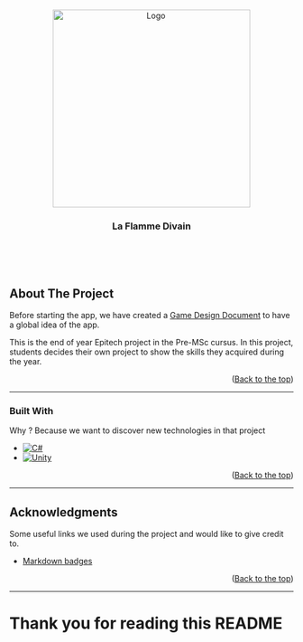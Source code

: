 <a name="readme-top"></a>

<!-- PROJECT LOGO -->
<br />
<div align="center">
  <a href="https://github.com/AndreasLrx/LaFlammeDivain">
    <img src="Assets/Icons/logo.png" alt="Logo" width="350" height="auto">
  </a>

<h3 align="center">La Flamme Divain</h3>

  <p align="center">
    <br />
    <br />
    <br />
  </p>
</div>

<!-- ABOUT THE PROJECT -->

## About The Project

Before starting the app, we have created a [Game Design Document](https://www.figma.com/file/Ppd6RoeR3Xs6KQeoFx8FqF/La-flamme-Divain?type=design&node-id=0%3A1&t=gJZTL7G03ZN2wieZ-1) to have a global idea of the app.

This is the end of year Epitech project in the Pre-MSc cursus. In this project, students decides their own project to show the skills they acquired during the year.

 <p align="right">(<a href="#readme-top">Back to the top</a>)</p>

---

### Built With

Why ? Because we want to discover new technologies in that project

- [![C#][csharp-icon]][csharp-url]
- [![Unity][unity-icon]][unity-url]

<p align="right">(<a href="#readme-top">Back to the top</a>)</p>

---

<!-- ACKNOWLEDGMENTS -->

## Acknowledgments

Some useful links we used during the project and would like to give credit to.

- [Markdown badges](https://github.com/Ileriayo/markdown-badges)

<p align="right">(<a href="#readme-top">Back to the top</a>)</p>

---

# Thank you for reading this README

<!-- MARKDOWN LINKS & IMAGES -->
<!-- https://www.markdownguide.org/basic-syntax/#reference-style-links -->

[unity-icon]: https://img.shields.io/badge/unity-%23000000.svg?style=for-the-badge&logo=unity&logoColor=white
[unity-url]: https://unity.com
[csharp-icon]: https://img.shields.io/badge/c%23-%23239120.svg?style=for-the-badge&logo=c-sharp&logoColor=white
[csharp-url]: https://learn.microsoft.com/dotnet/csharp/
